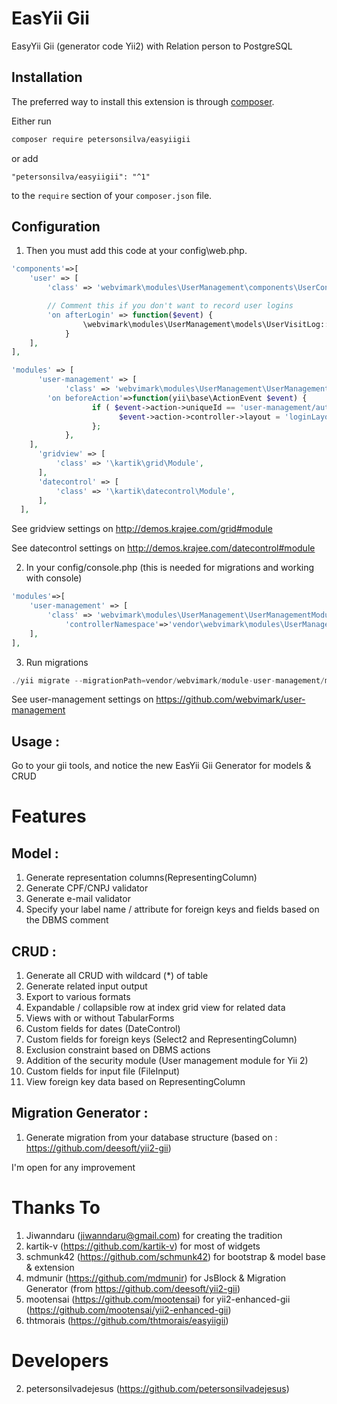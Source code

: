 # EasYii Gii  
EasyYii Gii (generator code Yii2) with Relation person to PostgreSQL

## Installation

The preferred way to install this extension is through [composer](http://getcomposer.org/download/).

Either run

```bash
composer require petersonsilva/easyiigii
```

or add

```
"petersonsilva/easyiigii": "^1"
```

to the `require` section of your `composer.json` file.


## Configuration

1. Then you must add this code at your config\web.php.

```php
'components'=>[
	'user' => [
		'class' => 'webvimark\modules\UserManagement\components\UserConfig',

		// Comment this if you don't want to record user logins
		'on afterLogin' => function($event) {
				\webvimark\modules\UserManagement\models\UserVisitLog::newVisitor($event->identity->id);
			}
	],
],

'modules' => [
      'user-management' => [
            'class' => 'webvimark\modules\UserManagement\UserManagementModule',
		'on beforeAction'=>function(yii\base\ActionEvent $event) {
                  if ( $event->action->uniqueId == 'user-management/auth/login' ){
                        $event->action->controller->layout = 'loginLayout.php';
                  };
            },
	],
      'gridview' => [
          'class' => '\kartik\grid\Module',
      ],
      'datecontrol' => [
          'class' => '\kartik\datecontrol\Module',
      ],
  ],
```
See gridview settings on http://demos.krajee.com/grid#module

See datecontrol settings on http://demos.krajee.com/datecontrol#module

2. In your config/console.php (this is needed for migrations and working with console)

```php
'modules'=>[
	'user-management' => [
		'class' => 'webvimark\modules\UserManagement\UserManagementModule',
	        'controllerNamespace'=>'vendor\webvimark\modules\UserManagement\controllers', // To prevent yii help from crashing
	],
],
```

3. Run migrations
```php
./yii migrate --migrationPath=vendor/webvimark/module-user-management/migrations/
```

See user-management settings on https://github.com/webvimark/user-management

## Usage :
Go to your gii tools, and notice the new EasYii Gii Generator for models & CRUD


# Features
## Model :
1. Generate representation columns(RepresentingColumn)
2. Generate CPF/CNPJ validator
3. Generate e-mail validator
4. Specify your label name / attribute for foreign keys and fields based on the DBMS comment

## CRUD :
1. Generate all CRUD with wildcard (*) of table
2. Generate related input output
3. Export to various formats
4. Expandable / collapsible row at index grid view for related data
5. Views with or without TabularForms
6. Custom fields for dates (DateControl)
7. Custom fields for foreign keys (Select2 and RepresentingColumn)
8. Exclusion constraint based on DBMS actions
9. Addition of the security module (User management module for Yii 2)
10. Custom fields for input file (FileInput)
11. View foreign key data based on RepresentingColumn

## Migration Generator :
1. Generate migration from your database structure (based on : https://github.com/deesoft/yii2-gii)

I'm open for any improvement


# Thanks To
1. Jiwanndaru (jiwanndaru@gmail.com) for creating the tradition
2. kartik-v (https://github.com/kartik-v) for most of widgets
3. schmunk42 (https://github.com/schmunk42) for bootstrap & model base & extension
4. mdmunir (https://github.com/mdmunir) for JsBlock & Migration Generator (from https://github.com/deesoft/yii2-gii)
5. mootensai (https://github.com/mootensai) for yii2-enhanced-gii (https://github.com/mootensai/yii2-enhanced-gii)
6. thtmorais (https://github.com/thtmorais/easyiigii)

# Developers
2. petersonsilvadejesus (https://github.com/petersonsilvadejesus)

